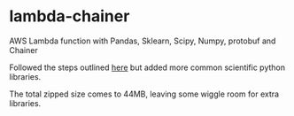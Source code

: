 # lambda-chainer
AWS Lambda function with Pandas, Sklearn, Scipy, Numpy, protobuf and Chainer

Followed the steps outlined [here](https://serverlesscode.com/post/deploy-scikitlearn-on-lamba/)
 but added more common scientific python libraries.

The total zipped size comes to 44MB, leaving some wiggle room for extra libraries.
